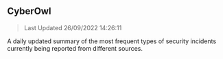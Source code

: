 ## CyberOwl 
> Last Updated 26/09/2022 14:26:11 


A daily updated summary of the most frequent types of security incidents currently being reported from different sources.

